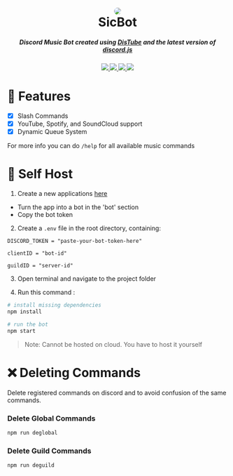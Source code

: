 <h1 align="center">
  <br>
  <img
    src="https://cdn.discordapp.com/attachments/869408567629873212/1040992476573478923/luthung_kasarung.jpg" 
    style="border-radius: 50%"
  >
  <br>
  SicBot
</h1>

<h5 align="center">
  Discord Music Bot created using <a href="https://distube.js.org/)">DisTube</a> and 
  the latest version of <a href="https://discord.js.org">discord.js</a>
</h5>

<h5 align="center">
  <a href="https://github.com/prettier/prettier">
    <img src="https://img.shields.io/badge/code_style-prettier-ff69b4.svg?style=plastic&logo=prettier">
  </a>

  <a href="https://github.com/eslint/eslint">
    <img src="https://img.shields.io/badge/lint-eslint-blueviolet?style=plastic&logo=eslint">
  </a>

  <a href="https://github.com/skick1234/DisTube">
    <img src="https://img.shields.io/badge/music-distube-red?style=plastic&logo=dtube">
  </a>

  <a href="https://github.com/motdotla/dotenv">
    <img src="https://img.shields.io/badge/environment%20variables-.env-ECD53F?style=plastic?&logo=dotenv">
  </a>
</h5>

# 🎉 Features

- [x] Slash Commands
- [x] YouTube, Spotify, and SoundCloud support
- [x] Dynamic Queue System

For more info you can do `/help` for all available music commands

# 🤳 Self Host

1. Create a new applications [here](https://discord.com/developers/applications)

- Turn the app into a bot in the 'bot' section
- Copy the bot token

2. Create a `.env` file in the root directory, containing:

```
DISCORD_TOKEN = "paste-your-bot-token-here"

clientID = "bot-id"

guildID = "server-id"
```

3. Open terminal and navigate to the project folder

4. Run this command :

```bash
# install missing dependencies
npm install

# run the bot
npm start
```

> Note: Cannot be hosted on cloud. You have to host it yourself

# ❌ Deleting Commands
Delete registered commands on discord and to avoid confusion of the same commands.

### Delete Global Commands
```bash
npm run deglobal
```

### Delete Guild Commands
```bash
npm run deguild
```